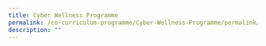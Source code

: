 ```yaml
---
title: Cyber Wellness Programme
permalink: /co-curriculum-programme/Cyber-Wellness-Programme/permalink/
description: ""
---
```

